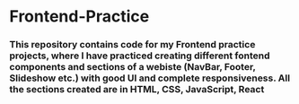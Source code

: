 # Frontend-Practice

### This repository contains code for my Frontend practice projects, where I have practiced creating different fontend components and sections of a webiste (NavBar, Footer, Slideshow etc.) with good UI and complete responsiveness. All the sections created are in HTML, CSS, JavaScript, React
